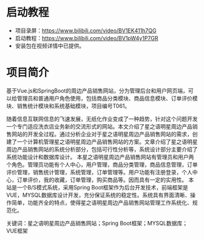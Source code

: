 # 启动教程

- 项目录屏：https://www.bilibili.com/video/BV1EK411h7QG
- 启动教程：https://www.bilibili.com/video/BV1pW4y1P7GR
- 安装包在视频详情中已提供。


# 项目简介
基于Vue.js和SpringBoot的周边产品销售网站，分为管理后台和用户网页端，可以给管理员和普通用户角色使用，包括商品分类模块、商品信息模块、订单评价模块、销售统计模块和系统基础模块，项目编号T061。

随着信息互联网信息的飞速发展，无纸化作业变成了一种趋势，针对这个问题开发一个专门适应洗衣店业务新的交流形式的网站。本文介绍了星之语明星周边产品销售网站的开发全过程。通过分析企业对于星之语明星周边产品销售网站的需求，创建了一个计算机管理星之语明星周边产品销售网站的方案。文章介绍了星之语明星周边产品销售网站的系统分析部分，包括可行性分析等，系统设计部分主要介绍了系统功能设计和数据库设计。
本星之语明星周边产品销售网站有管理员和用户两个角色。管理员功能有个人中心，用户管理，商品分类管理，商品信息管理，订单评价管理，销售统计管理，系统管理，订单管理等。用户功能有注册登录，个人中心，订单评价，我的收藏，订单管理，购买商品等。因而具有一定的实用性。
本站是一个B/S模式系统，采用Spring Boot框架作为后台开发技术，前端框架是VUE，MYSQL数据库设计开发，充分保证系统的稳定性。系统具有界面清晰、操作简单，功能齐全的特点，使得星之语明星周边产品销售网站管理工作系统化、规范化。

关键词：星之语明星周边产品销售网站；Spring Boot框架；MYSQL数据库；VUE框架
